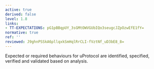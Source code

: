```yaml
---
active: true
derived: false
level: 1.8
links:
- TT-EXPECTATIONS: pG1pBBqpUY_3sGMtOWVGUbIQo3seugcJZpOzwEfE1fY=
normative: true
ref: ''
reviewed: J9ghnPSSkA6pllqxkSmHqlRrCLI-fVztNf_uD3bE8_8=
---
```


Expected or required behaviours for uProtocol are identified, specified, verified and
validated based on analysis.
